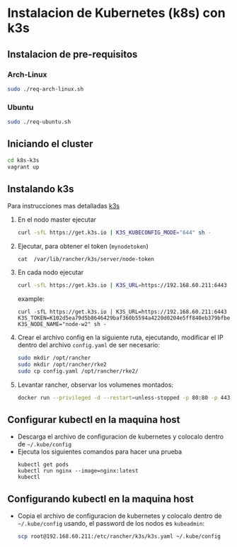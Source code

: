 # Instalacion de Kubernetes (k8s) con k3s

## Instalacion de pre-requisitos

### Arch-Linux

```bash
sudo ./req-arch-linux.sh
```

### Ubuntu

```bash
sudo ./req-ubuntu.sh
```

## Iniciando el cluster

```bash
cd k8s-k3s
vagrant up
```

## Instalando k3s

Para instrucciones mas detalladas [k3s](https://docs.k3s.io/quick-start)

1. En el nodo master ejecutar

   ```bash
   curl -sfL https://get.k3s.io | K3S_KUBECONFIG_MODE="644" sh -
   ```

1. Ejecutar, para obtener el token (`mynodetoken`)

   ```
   cat  /var/lib/rancher/k3s/server/node-token
   ```

1. En cada nodo ejecutar

   ```bash
   curl -sfL https://get.k3s.io | K3S_URL=https://192.168.60.211:6443 K3S_TOKEN=mynodetoken sh -
   ```

   example:

   ```
   curl -sfL https://get.k3s.io | K3S_URL=https://192.168.60.211:6443 K3S_TOKEN=K102d5ea79d5b8646429baf360b5594a4220d0204e5ff840eb379bfbec85813630c::server:0800f9be54f80c8ded78a0f7eb6fffe4 K3S_NODE_NAME="node-w2" sh -
   ```

1. Crear el archivo config en la siguiente ruta, ejecutando, modificar el IP dentro del archivo `config.yaml` de ser necesario:

   ```bash
   sudo mkdir /opt/rancher
   sudo mkdir /opt/rancher/rke2
   sudo cp config.yaml /opt/rancher/rke2/
   ```

1. Levantar rancher, observar los volumenes montados:

   ```bash
   docker run --privileged -d --restart=unless-stopped -p 80:80 -p 443:443 -v /opt/rancher:/var/lib/rancher -v /opt/rancher/rke2:/etc/rancher/rke2 rancher/rancher

   ```

## Configurar kubectl en la maquina host

- Descarga el archivo de configuracion de kubernetes y colocalo dentro de `~/.kube/config`
- Ejecuta los siguientes comandos para hacer una prueba
  ```
  kubectl get pods
  kubectl run nginx --image=nginx:latest
  kubectl
  ```

## Configurando kubectl en la maquina host

- Copia el archivo de configuracion de kubernetes y colocalo dentro de `~/.kube/config` usando, el password de los nodos es `kubeadmin`:
  ```bash
  scp root@192.168.60.211:/etc/rancher/k3s/k3s.yaml ~/.kube/config
  ```
